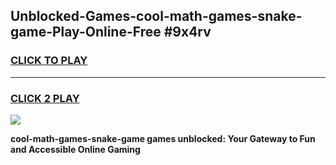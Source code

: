 
## Unblocked-Games-cool-math-games-snake-game-Play-Online-Free #9x4rv
<h3>
<a href="https://us.freeplayer.one?title=cool-math-games-snake-game&ref=10M">CLICK TO PLAY</a></h3>
<hr>

<h3>
<a href="https://us.freeplayer.one?title=cool-math-games-snake-game&ref=10M">CLICK 2 PLAY</a>
  
</h3>

<a href="https://us.freeplayer.one?title=cool-math-games-snake-game&ref=10M"><img src="https://clearcache.store/games.png"></a>


**cool-math-games-snake-game games unblocked: Your Gateway to Fun and Accessible Online Gaming**
